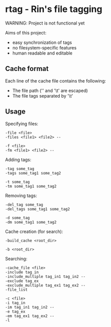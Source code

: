 # rtag - Rin's file tagging

WARNING: Project is not functional yet

Aims of this project:
- easy synchronization of tags
- no filesystem-specific features
- human readable and editable

## Cache format

Each line of the cache file contains the following:

- The file path ('\' and '\t' are escaped)
- The file tags separated by '\t'

## Usage

Specifying files:

```
-file <file>
-files <file1> <file2> --

-f <file>
-fm <file1> <file2> --
```

Adding tags:

```
-tag some_tag
-tags some_tag1 some_tag2

-t some_tag
-tm some_tag1 some_tag2
```

Removing tags:

```
-del_tag some_tag
-del_tags some_tag1 some_tag2

-d some_tag
-dm some_tag1 some_tag2
```

Cache creation (for search):

```
-build_cache <root_dir>

-b <root_dir>
```

Searching:

```
-cache_file <file>
-include tag_in
-include_multiple tag_in1 tag_in2 --
-exclude tag_ex
-exclude_multiple tag_ex1 tag_ex2 --
-file_list

-c <file>
-i tag_in
-im tag_in1 tag_in2 --
-e tag_ex
-em tag_ex1 tag_ex2 --
-l
```
